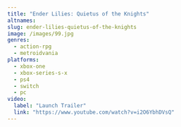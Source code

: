 ```yaml
---
title: "Ender Lilies: Quietus of the Knights"
altnames:
slug: ender-lilies-quietus-of-the-knights
image: /images/99.jpg
genres:
  - action-rpg
  - metroidvania
platforms:
  - xbox-one
  - xbox-series-s-x
  - ps4
  - switch
  - pc
video:
  label: "Launch Trailer"
  link: "https://www.youtube.com/watch?v=i2O6YbhDVsQ"
---
```


